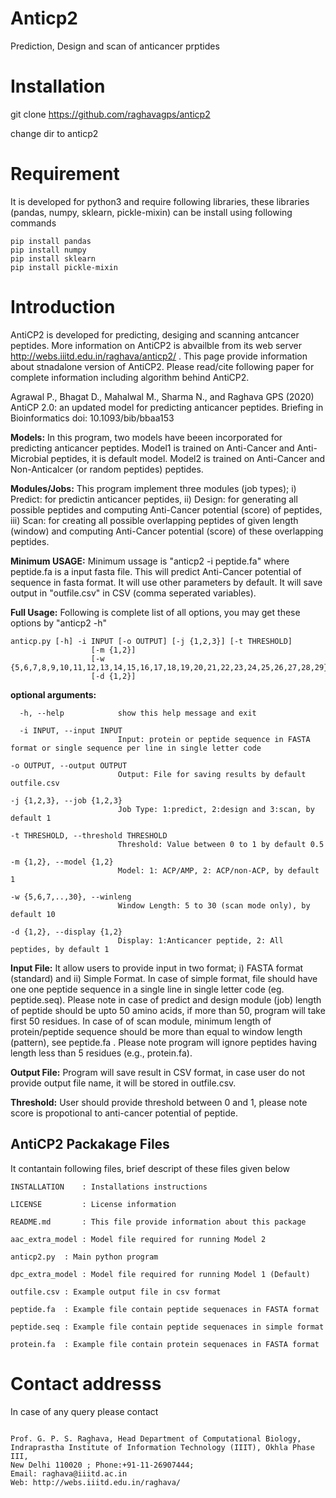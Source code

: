 # Anticp2
Prediction, Design and scan of anticancer prptides
# Installation
git clone https://github.com/raghavagps/anticp2

change dir to anticp2
# Requirement 
It is developed for python3 and require following libraries, these libraries (pandas, numpy, sklearn, pickle-mixin) can be install using following commands
```
pip install pandas    
pip install numpy   
pip install sklearn     
pip install pickle-mixin
```
# Introduction
AntiCP2 is developed for predicting, desiging and scanning antcancer peptides. More information on AntiCP2 is abvailble from its web server http://webs.iiitd.edu.in/raghava/anticp2/ . This page provide information about stnadalone version of AntiCP2. Please read/cite following paper for complete information including algorithm behind AntiCP2.

Agrawal P., Bhagat D., Mahalwal M., Sharma N., and Raghava GPS (2020) AntiCP 2.0: an updated model for predicting anticancer peptides. Briefing in Bioinformatics doi: 10.1093/bib/bbaa153

**Models:** In this program, two models have beeen incorporated for predicting anticancer peptides. Model1 is trained on Anti-Cancer and Anti-Microbial peptides, it is default model. Model2 is trained on Anti-Cancer and Non-Anticalcer (or random peptides) peptides.

**Modules/Jobs:** This program implement three modules (job types); i) Predict: for predictin anticancer peptides, ii) Design: for generating all possible peptides and computing Anti-Cancer potential (score) of peptides, iii) Scan: for creating all possible overlapping peptides of given length (window) and computing Anti-Cancer potential (score) of these overlapping peptides.

**Minimum USAGE:** Minimum ussage is "anticp2 -i peptide.fa" where peptide.fa is a input fasta file. This will predict Anti-Cancer potential of sequence  in fasta format. It will use other parameters by default. It will save output in "outfile.csv" in CSV (comma seperated variables).

**Full Usage:** Following is complete list of all options, you may get these options by "anticp2 -h" 

```
anticp.py [-h] -i INPUT [-o OUTPUT] [-j {1,2,3}] [-t THRESHOLD]
                  [-m {1,2}]
                  [-w {5,6,7,8,9,10,11,12,13,14,15,16,17,18,19,20,21,22,23,24,25,26,27,28,29}]
                  [-d {1,2}]
```

**optional arguments:**
```
  -h, --help            show this help message and exit

  -i INPUT, --input INPUT
                        Input: protein or peptide sequence in FASTA format or single sequence per line in single letter code

-o OUTPUT, --output OUTPUT
                        Output: File for saving results by default outfile.csv

-j {1,2,3}, --job {1,2,3}
                        Job Type: 1:predict, 2:design and 3:scan, by default 1

-t THRESHOLD, --threshold THRESHOLD
                        Threshold: Value between 0 to 1 by default 0.5

-m {1,2}, --model {1,2}
                        Model: 1: ACP/AMP, 2: ACP/non-ACP, by default 1

-w {5,6,7,..,30}, --winleng
                        Window Length: 5 to 30 (scan mode only), by default 10

-d {1,2}, --display {1,2}
                        Display: 1:Anticancer peptide, 2: All peptides, by default 1
```

**Input File:** It allow users to provide input in two format; i) FASTA format (standard) and ii) Simple Format. In case of simple format, file should have one one peptide sequence in a single line in single letter code (eg. peptide.seq). Please note in case of predict and design module (job) length of peptide should be upto 50 amino acids, if more than 50, program will take first 50 residues. In case of of scan module, minimum length of protein/peptide sequence should be more than equal to window length (pattern), see peptide.fa . Please note program will ignore peptides having length less than 5 residues (e.g., protein.fa).

**Output File:** Program will save result in CSV format, in case user do not provide output file name, it will be stored in outfile.csv.

**Threshold:** User should provide threshold between 0 and 1, please note score is propotional to anti-cancer potential of peptide.


## AntiCP2 Packakage Files

It contantain following files, brief descript of these files given below
```
INSTALLATION  	: Installations instructions

LICENSE       	: License information

README.md     	: This file provide information about this package

aac_extra_model : Model file required for running Model 2

anticp2.py 	: Main python program 

dpc_extra_model : Model file required for running Model 1 (Default) 

outfile.csv	: Example output file in csv format

peptide.fa	: Example file contain peptide sequenaces in FASTA format

peptide.seq	: Example file contain peptide sequenaces in simple format

protein.fa	: Example file contain protein sequenaces in FASTA format 

```
# Contact addresss
In case of any query please contact 
```

Prof. G. P. S. Raghava, Head Department of Computational Biology,            
Indraprastha Institute of Information Technology (IIIT), Okhla Phase III,         
New Delhi 110020 ; Phone:+91-11-26907444; 
Email: raghava@iiitd.ac.in            
Web: http://webs.iiitd.edu.in/raghava/

```



